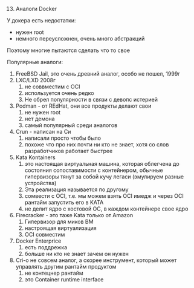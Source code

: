 13. Аналоги Docker

У докера есть недостатки:
- нужен root
- немного переусложнен, очень много абстракций

Поэтому многие пытаются сделать что то свое

Популярные аналоги:
1. FreeBSD Jail, это очень древний аналог, особо не пошел, 1999г
2. LXC/LXD  2008г
   1. не соввместим с OCI
   2. используется очень редко 
   3. Не обрел популярности в связи с девопс истерией
3. Podman - от REdHat, они все продукты делают свои
   1. не нужен root
   2. нет демона
   3. самый популярный среди аналогов
4. Crun - написан на Си
   1. написали просто чтобы было
   2. похоже что про них почти ни кто не знает, хотя со слов разработчиков работает быстрее
5. Kata Kontainers
   1. это настоящая виртуальная машина, которая облегчена до состояния сопоставимости с 
      контейнером, обычные гипервизоры тянут за собой кучу легаси (эмулируем разные устройства)
   2. Эта реализация называется по другому
   3. сомвести с OCI, т.е. мы можем взять OCI имедж и через OCI рантайм запустить его в KATA
   4. не делит ядро с хостовой ОС, в каждом контейнере свое ядро
6. Firecracker - это таже Kata только от Amazon
   1. Гипервизор для миков ВМ
   2. настроящая виртуализация
   3. OCI совместим
7. Docker Enterprice
   1. есть поддрежка
   2. больше ни кто не знает зачем он нужен
8. Cri-o не совсем аналог, а скорее инструмент, который может управлять другим рантайм продуктом
   1. не контецнер рантайм
   2. это Container runtime interface
